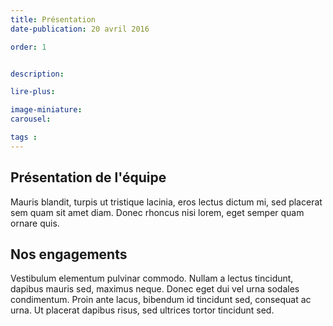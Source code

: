 ```yaml
---
title: Présentation
date-publication: 20 avril 2016

order: 1


description: 

lire-plus: 

image-miniature:
carousel: 

tags : 
---
```


<!--fin-excerpt-->
<!-- ******************************** -->
<!-- **** début contenu détaillé **** -->

## Présentation de l'équipe

Mauris blandit, turpis ut tristique lacinia, eros lectus dictum mi, sed placerat sem quam sit amet diam. Donec rhoncus nisi lorem, eget semper quam ornare quis. 

## Nos engagements

Vestibulum elementum pulvinar commodo. Nullam a lectus tincidunt, dapibus mauris sed, maximus neque. Donec eget dui vel urna sodales condimentum. Proin ante lacus, bibendum id tincidunt sed, consequat ac urna. Ut placerat dapibus risus, sed ultrices tortor tincidunt sed.


<!-- **** fin contenu détaillé **** -->
<!-- ****************************** -->
